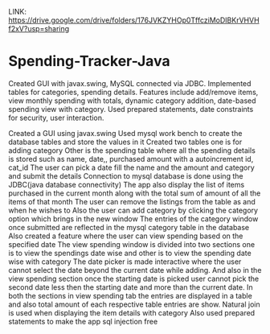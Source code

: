 LINK: [https://drive.google.com/drive/folders/176JVKZYHOp0TffcziMoDIBKrVHVHf2xV?usp=sharing
](url)
# Spending-Tracker-Java
Created GUI with javax.swing, MySQL connected via JDBC. Implemented tables for categories, spending details. Features include add/remove items, view monthly spending with totals, dynamic category addition, date-based spending view with category. Used prepared statements, date constraints for security, user interaction.


Created a GUI using javax.swing
Used mysql work bench to create the database tables and store the values in it
Created two tables one is for adding category
Other is the spending table where all the spending details is stored such as name, date,, purchased amount with a autoincrement id, cat_id
The user can pick a date fill the name and the amount and category and submit the details
Connection to mysql database is done using the JDBC(java database connectivity)
The app also display the list of items purchased in the current month along with the total sum of amount of all the items of that month
The user can remove the listings from the table as and when he wishes to
Also the user can add category by clicking the category option which brings in the new window
The entries of the category window once submitted are reflected in the mysql category table in the database
Also created a feature where the user can view spending based on the specified date
The view spending window is divided into two sections one is to view the spendings date wise and other is to view the spending date wise with category
The date picker is made interactive where the user cannot select the date beyond the current date while adding. And also in the view spending section once the starting date is picked user cannot pick the second date less then the starting date and more than the current date.
In both the sections in view spending tab the entries are displayed in a table and also total amount of each respective table entries are show.
Natural join is used when displaying the item details with category
Also used prepared statements to make the app sql injection free
